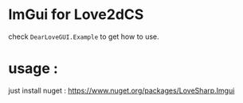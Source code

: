 
# ImGui for Love2dCS

check `DearLoveGUI.Example` to get how to use.

# usage :


just install nuget : https://www.nuget.org/packages/LoveSharp.Imgui